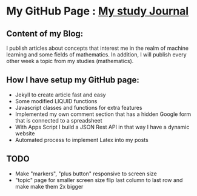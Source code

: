 
# My GitHub Page : [My study Journal](https://intrastella.github.io/)

## Content of my Blog:

I publish articles about concepts that interest me in the realm of machine learning and some fields of mathematics.
In addition, I will publish every other week a topic from my studies (mathematics). 


## How I have setup my GitHub page:

- Jekyll to create article fast and easy
- Some modified LIQUID functions
- Javascript classes and functions for extra features
- Implemented my own comment section that has a hidden Google form that is connected to a spreadsheet
- With Apps Script I build a JSON Rest API in that way I have a dynamic website
- Automated process to implement Latex into my posts


## TODO

- Make "markers", "plus button" responsive to screen size
- "topic" page for smaller screen size flip last column to last row and make make them 2x bigger 
